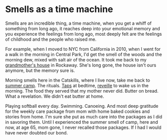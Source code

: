 # Smells as a time machine
Smells are an incredible thing, a time machine, when you get a whiff of something from long ago, it reaches deep into your emotional memory and you experience the feelings from long ago, most deeply felt are the feelings of childhood and the people who raised me.

For example, when I moved to NYC from California in 2010, when I went for a walk in the morning in Central Park, I'd get the smell of the woods and the morning dew, mixed with salt air of the ocean. It took me back to my <a href="https://www.google.com/maps/@40.5735409,-73.8634283,3a,75y,52.24h,89.64t/data=!3m7!1e1!3m5!1sH90kfd-HjSqxwYfJBxsdGQ!2e0!6s%2F%2Fgeo3.ggpht.com%2Fcbk%3Fpanoid%3DH90kfd-HjSqxwYfJBxsdGQ%26output%3Dthumbnail%26cb_client%3Dmaps_sv.tactile.gps%26thumb%3D2%26w%3D203%26h%3D100%26yaw%3D44.51749%26pitch%3D0%26thumbfov%3D100!7i16384!8i8192">grandmother's house</a> in Rockaway. She's long gone, the house isn't ours anymore, but the memory sure is.

Morning smells here in the Catskills, where I live now, take me back to <a href="https://www.google.com/maps/place/Copake,+NY+12516/@42.1092826,-73.5762083,14z/data=!3m1!4b1!4m5!3m4!1s0x89dd867b736b3061:0x1ec908b2690186d1!8m2!3d42.1034549!4d-73.5499249">summer camp</a>. The rituals. <a href="https://en.wikipedia.org/wiki/Taps">Taps</a> at bedtime, <a href="https://en.wikipedia.org/wiki/Reveille">reveille</a> to wake us in the morning. The food they served that my mother never did. Butter on bread. What a revelation. We didn't eat butter at home. 

Playing softball every day. Swimming. Canoeing. And most deep gratitude for the weekly care package from mom with home baked cookies and stories from home. I'm sure she put as much care into the packages as I did in savoring them. Until I experienced the summer smell of camp, here and now, at age 65, mom gone, I never recalled those packages. If I had I would have never doubted our bond. 

